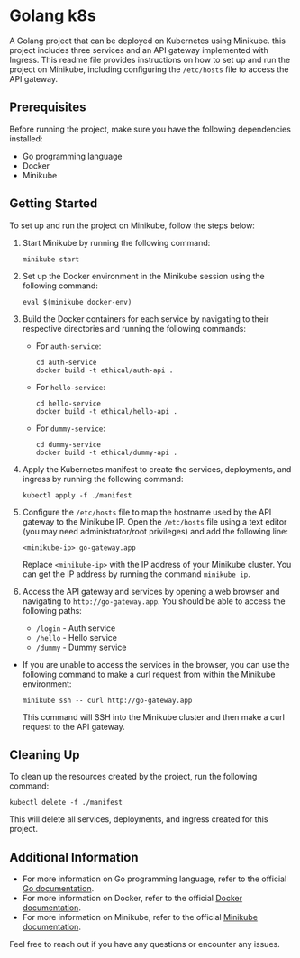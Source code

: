 # Golang k8s

A Golang project that can be deployed on Kubernetes using Minikube. this project includes three services and an API gateway implemented with Ingress. This readme file provides instructions on how to set up and run the project on Minikube, including configuring the `/etc/hosts` file to access the API gateway.

## Prerequisites

Before running the project, make sure you have the following dependencies installed:

- Go programming language
- Docker
- Minikube

## Getting Started

To set up and run the project on Minikube, follow the steps below:

1. Start Minikube by running the following command:

   ```
   minikube start
   ```

2. Set up the Docker environment in the Minikube session using the following command:

   ```
   eval $(minikube docker-env)
   ```

3. Build the Docker containers for each service by navigating to their respective directories and running the following commands:

   - For `auth-service`:
     ```
     cd auth-service
     docker build -t ethical/auth-api .
     ```
   - For `hello-service`:
     ```
     cd hello-service
     docker build -t ethical/hello-api .
     ```
   - For `dummy-service`:
     ```
     cd dummy-service
     docker build -t ethical/dummy-api .
     ```

4. Apply the Kubernetes manifest to create the services, deployments, and ingress by running the following command:

   ```
   kubectl apply -f ./manifest
   ```

5. Configure the `/etc/hosts` file to map the hostname used by the API gateway to the Minikube IP. Open the `/etc/hosts` file using a text editor (you may need administrator/root privileges) and add the following line:

   ```
   <minikube-ip> go-gateway.app
   ```

   Replace `<minikube-ip>` with the IP address of your Minikube cluster. You can get the IP address by running the command `minikube ip`.

6. Access the API gateway and services by opening a web browser and navigating to `http://go-gateway.app`. You should be able to access the following paths:
   - `/login` - Auth service
   - `/hello` - Hello service
   - `/dummy` - Dummy service

- If you are unable to access the services in the browser, you can use the following command to make a curl request from within the Minikube environment:

  ```
  minikube ssh -- curl http://go-gateway.app
  ```

  This command will SSH into the Minikube cluster and then make a curl request to the API gateway.

## Cleaning Up

To clean up the resources created by the project, run the following command:

```
kubectl delete -f ./manifest
```

This will delete all services, deployments, and ingress created for this project.

## Additional Information

- For more information on Go programming language, refer to the official [Go documentation](https://golang.org/doc/).
- For more information on Docker, refer to the official [Docker documentation](https://docs.docker.com/).
- For more information on Minikube, refer to the official [Minikube documentation](https://minikube.sigs.k8s.io/docs/).

Feel free to reach out if you have any questions or encounter any issues.
